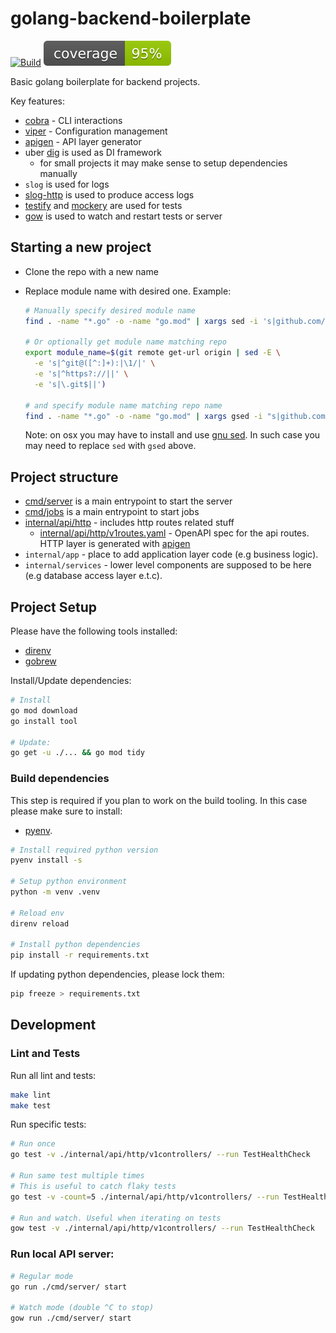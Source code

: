 # golang-backend-boilerplate

[![Build](https://github.com/gemyago/golang-backend-boilerplate/actions/workflows/build-flow.yml/badge.svg)](https://github.com/gemyago/golang-backend-boilerplate/actions/workflows/build-flow.yml)
[![Coverage](https://raw.githubusercontent.com/gemyago/golang-backend-boilerplate/test-artifacts/coverage/golang-coverage.svg)](https://htmlpreview.github.io/?https://raw.githubusercontent.com/gemyago/golang-backend-boilerplate/test-artifacts/coverage/golang-coverage.html)

Basic golang boilerplate for backend projects.

Key features:
* [cobra](github.com/spf13/cobra) - CLI interactions
* [viper](github.com/spf13/viper) - Configuration management
* [apigen](github.com/gemyago/apigen) - API layer generator
* uber [dig](go.uber.org/dig) is used as DI framework
  * for small projects it may make sense to setup dependencies manually
* `slog` is used for logs
* [slog-http](github.com/samber/slog-http) is used to produce access logs
* [testify](github.com/stretchr/testify) and [mockery](github.com/vektra/mockery) are used for tests
* [gow](github.com/mitranim/gow) is used to watch and restart tests or server

## Starting a new project

* Clone the repo with a new name

* Replace module name with desired one. Example:

  ```bash
  # Manually specify desired module name
  find . -name "*.go" -o -name "go.mod" | xargs sed -i 's|github.com/gemyago/golang-backend-boilerplate|<YOUR-MODULE-PATH>|g';

  # Or optionally get module name matching repo
  export module_name=$(git remote get-url origin | sed -E \
    -e 's|^git@([^:]+):|\1/|' \
    -e 's|^https?://||' \
    -e 's|\.git$||')
  
  # and specify module name matching repo name
  find . -name "*.go" -o -name "go.mod" | xargs gsed -i "s|github.com/gemyago/golang-backend-boilerplate|${module_name}|g";
  ```
  Note: on osx you may have to install and use [gnu sed](https://formulae.brew.sh/formula/gnu-sed). In such case you may need to replace `sed` with `gsed` above.

## Project structure

* [cmd/server](./cmd/server) is a main entrypoint to start the server
* [cmd/jobs](./cmd/jobs) is a main entrypoint to start jobs
* [internal/api/http](./internal/api/http) - includes http routes related stuff
  * [internal/api/http/v1routes.yaml](./internal/api/http/v1routes.yaml) - OpenAPI spec for the api routes. HTTP layer is generated with [apigen](github.com/gemyago/apigen)
* `internal/app` - place to add application layer code (e.g business logic).
* `internal/services` - lower level components are supposed to be here (e.g database access layer e.t.c).

## Project Setup

Please have the following tools installed: 
* [direnv](https://github.com/direnv/direnv) 
* [gobrew](https://github.com/kevincobain2000/gobrew#install-or-update)

Install/Update dependencies: 
```sh
# Install
go mod download
go install tool

# Update:
go get -u ./... && go mod tidy
```

### Build dependencies

This step is required if you plan to work on the build tooling. In this case please make sure to install:
* [pyenv](https://github.com/pyenv/pyenv?tab=readme-ov-file#installation).

```sh
# Install required python version
pyenv install -s

# Setup python environment
python -m venv .venv

# Reload env
direnv reload

# Install python dependencies
pip install -r requirements.txt
```

If updating python dependencies, please lock them:
```sh
pip freeze > requirements.txt
```

## Development

### Lint and Tests

Run all lint and tests:
```bash
make lint
make test
```

Run specific tests:
```bash
# Run once
go test -v ./internal/api/http/v1controllers/ --run TestHealthCheck

# Run same test multiple times
# This is useful to catch flaky tests
go test -v -count=5 ./internal/api/http/v1controllers/ --run TestHealthCheck

# Run and watch. Useful when iterating on tests
gow test -v ./internal/api/http/v1controllers/ --run TestHealthCheck
```
### Run local API server:

```bash
# Regular mode
go run ./cmd/server/ start

# Watch mode (double ^C to stop)
gow run ./cmd/server/ start
```